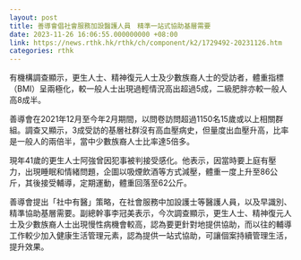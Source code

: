 ```yaml
---
layout: post
title: 善導會倡社會服務加設醫護人員　精準一站式協助基層需要
date: 2023-11-26 16:06:55.000000000 +08:00
link: https://news.rthk.hk/rthk/ch/component/k2/1729492-20231126.htm
categories: rthk
---
```


有機構調查顯示，更生人士、精神復元人士及少數族裔人士的受訪者，體重指標（BMI）呈兩極化，較一般人士出現過輕情況高出超過5成，二級肥胖亦較一般人高8成半。

善導會在2021年12月至今年2月期間，以問卷訪問超過1150名15歲或以上相關群組。調查又顯示，3成受訪的基層社群沒有高血壓病史，但量度出血壓升高，比率是一般人的兩倍半，當中少數族裔人士比率達5倍多。

現年41歲的更生人士阿強曾因犯事被判接受感化。他表示，因當時要上庭有壓力，出現睡眠和情緒問題，企圖以吸煙飲酒等方式減壓，體重一度上升至86公斤，其後接受輔導，定期運動，體重回落至62公斤。

善導會提出「社中有醫」策略，在社會服務中加設護士等醫護人員，以及早識別、精準協助基層需要。副總幹事李冠美表示，今次調查顯示，更生人士、精神復元人士及少數族裔人士出現慢性病機會較高，認為要更針對地提供協助，而以往的輔導工作較少加入健康生活管理元素，認為提供一站式協助，可讓個案持續管理生活，提升效果。
